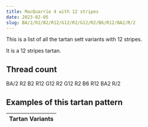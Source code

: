 ```yaml
---
title: MacQuarrie 4 with 12 stripes
date: 2023-02-05
slug: BA/2/R2/B2/R12/G12/R2/G12/R2/B6/R12/BA2/R/2
---
```

This is a list of all the tartan sett variants with 12 stripes.

It is a 12 stripes tartan.


## Thread count
BA/2 R2 B2 R12 G12 R2 G12 R2 B6 R12 BA2 R/2

## Examples of this tartan pattern

| Tartan Variants |
|---------------|
